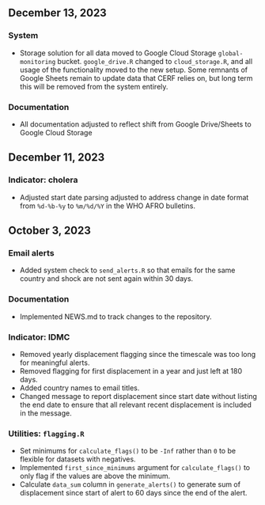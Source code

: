 ## December 13, 2023

### System

- Storage solution for all data moved to Google Cloud Storage `global-monitoring`
bucket. `google_drive.R` changed to `cloud_storage.R`, and all usage of the functionality
moved to the new setup. Some remnants of Google Sheets remain to update data that
CERF relies on, but long term this will be removed from the system entirely.

### Documentation

- All documentation adjusted to reflect shift from Google Drive/Sheets to 
Google Cloud Storage 

## December 11, 2023

### Indicator: cholera

- Adjusted start date parsing adjusted to address change in date format from
`%d-%b-%y` to `%m/%d/%Y` in the WHO AFRO bulletins.

## October 3, 2023

### Email alerts

- Added system check to `send_alerts.R` so that emails for the same country and
shock are not sent again within 30 days.

### Documentation

- Implemented NEWS.md to track changes to the repository.

### Indicator: IDMC

- Removed yearly displacement flagging since the timescale was too long for
meaningful alerts.
- Removed flagging for first displacement in a year and just left at 180 days.
- Added country names to email titles.
- Changed message to report displacement since start date without listing the end
date to ensure that all relevant recent displacement is included in the message.

### Utilities: `flagging.R`

- Set minimums for `calculate_flags()` to be `-Inf` rather than `0` to be flexible for
datasets with negatives.
- Implemented `first_since_minimums` argument for `calculate_flags()` to only flag
if the values are above the minimum.
- Calculate `data_sum` column in `generate_alerts()` to generate sum of displacement
since start of alert to 60 days since the end of the alert.
